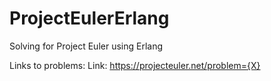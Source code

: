 ProjectEulerErlang
==================

Solving for Project Euler using Erlang

Links to problems:
Link: https://projecteuler.net/problem={X}